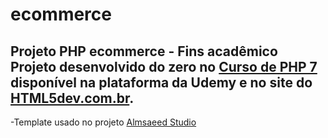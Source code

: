 # ecommerce
Projeto PHP ecommerce - Fins acadêmico 
Projeto desenvolvido do zero no [Curso de PHP 7](https://www.udemy.com/curso-completo-de-php-7/) disponível na plataforma da Udemy e no site do [HTML5dev.com.br](https://www.html5dev.com.br/curso/curso-completo-de-php-7).
-
-Template usado no projeto [Almsaeed Studio](https://almsaeedstudio.com)
